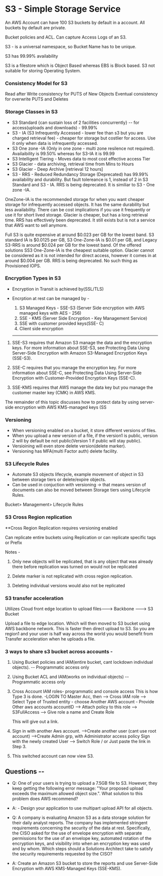 # S3 - Simple Storage Service


An AWS Account can have 100 S3 buckets by default in a account. All buckets by default are private.

Bucket policies and ACL. Can capture Access Logs of an S3.

S3 - is a universal namespace, so Bucket Name has to be unique.


S3 has 99.99%  availability

S3 is a filestore which is Object Based whereas EBS is Block based. S3 not suitable for storing Operating System.

### Consistency Model for S3 

Read after Write consistency for PUTS of New Objects
Eventual consistency for overwrite PUTS and Deletes

### Storage Classes in S3 

- S3 Standard {can sustain loss of 2 facilities concurrently} -- for access(uploads and downloads) - 99.99%
- S3 - IA (S3 Infrequently Accessed - lower fee than s3 but you are charged retrieval fee) - cheaper for storage but costlier for access. Use it only when data is infrequently accessed.
- S3 One zone -IA (Only in one zone - multi zone resilence not required). Availaibility is 99.50% whereas for S3-IA it is 99.99
- S3 Intelligent Tiering - Moves data to most cost effective access Tier
- S3 Glacier - data archiving, retrieval time from Mins to Hours
- S3 Glacier - Deep Archive [retrieval 12 hours]
- S3 - RRS - Reduced Redundancy Storage (Deprecated) has 99.99% availability and durability. But fault tolereance is 1, instead of 2 in S3       Standard and S3 - IA. RRS is being deprecated. It is similiar to S3 - One zone -IA.


OneZone-IA is the recommended storage for when you want cheaper storage for infrequently accessed objects. It has the same durability but less availability. There can be cost implications if you use it frequently or use it for short lived storage. Glacier is cheaper, but has a long retrieval time. RRS has effectively been deprecated. It still exists but is not a service that AWS want to sell anymore.

Full S3 is quite expensive at around $0.023 per GB for the lowest band. S3 standard IA is $0.0125 per GB, S3 One-Zone-IA is $0.01 per GB, and Legacy S3-RRS is around $0.024 per GB for the lowest band. Of the offered solutions SS3 One-Zone-IA is the cheapest suitable option. Glacier cannot be considered as it is not intended for direct access, however it comes in at around $0.004 per GB. RRS is being deprecated. No such thing as Provisioned IOPS.


### Encryption Types in S3
- Encryption in Transit is achieved by(SSL/TLS)
- Encrption at rest can be managed by -
   1. S3 Managed Keys - SSE-S3 (Server Side encryption with AWS managed keys with AES - 256)
   2. SSE - KMS (Server Side Encryption - Key Management Service)
   3. SSE with customer provided keys(SSE- C)
   4. Client side encryption
   
   ----
 1. SSE-S3 requires that Amazon S3 manage the data and the encryption keys. For more information about SSE-S3, see Protecting Data Using Server-Side Encryption with Amazon S3-Managed Encryption Keys (SSE-S3).

2. SSE-C requires that you manage the encryption key. For more information about SSE-C, see Protecting Data Using Server-Side Encryption with Customer-Provided Encryption Keys (SSE-C).

3. SSE-KMS requires that AWS manage the data key but you manage the customer master key (CMK) in AWS KMS.

The remainder of this topic discusses how to protect data by using server-side encryption with AWS KMS-managed keys (SS
   

### Versioning
- When versioning enabled on a bucket, it store different versions of files.
- When you upload a new version of a file, if the version1 is public, version 2 will by default be not public(Version 1 if public will stay public).
- Versioining will even store delete version(delete marker).
- Versioning has MFA(multi Factor auth) delete facility.


### S3 Lifecycle Rules

- Automate S3 objects lifecycle, example movement of object in S3 between storage tiers or delete/expire objects.
- Can be used in conjuction with versioning -> that means version of documents can also be moved between Storage tiers using Lifecycle Rules.

Bucket> Management> Lifecycle Rules

### S3 Cross Region replication

 **Cross Region Replication requires versioning enabled

Can replicate entire buckets using Replication or can replicate specific tags or Prefix


Notes - 
1. Only new objects will be replicated, that is any object that was already there before replication was turned on would not be replicated

2. Delete marker is not replicated with cross region replication.
3. Deleting individual versions would also not be replicated

### S3 transfer acceleration

Utilizes Cloud front edge location to upload files---> Backbone ---> S3 Bucket

Upload a file to edge location. Which will then moved to S3 bucket using AWS backbone network. This is faster then direct upload to S3.
So you are region1 and your user is half way across the world you would benefit from Transfer acceleration when he uploads a file.


### 3 ways to share s3  bucket across accounts -
1. Using Bucket policies and IAM(entire bucket, cant lockdown individual objects). -- Programmatic access only
2. Using Bucket ACL and IAM(works on individual objects) -- Programmatic access only

3. Cross Account IAM roles- programmatic and console access
This is how Type 3 is done.
    -LOGIN TO Master Acc, then 
    --> Cross IAM role --> Select Type of Trusted entity  - choose Another AWS account - Provide Other aws accounts accountID
    --> Attach policy to this role --> S3FullAccess --> Give role a name and Create Role 
    
    This will give out a link.
 4. Sign in with another Aws account. 
       -->Create another user (cant use root account)
       -->Create Admin grp, with Administrator access policy
   Sign with the newly created User
   --> Switch Role / or Just paste the link in Step 3.
 5. This switched account can now view S3.  

## Questions --

- Q: One of your users is trying to upload a 7.5GB file to S3. However, they keep getting the following error message: "Your proposed upload exceeds the maximum allowed object size.". What solution to this problem does AWS recommend?
- A: - Design your application to use multipart upload API for all objects.

- Q: A company is evaluating Amazon S3 as a data storage solution for their daily analyst reports. The company has implemented stringent requirements concerning the security of the data at rest. Specifically, the CISO asked for the use of envelope encryption with separate permissions for the use of an envelope key, automated rotation of the encryption keys, and visibility into when an encryption key was used and by whom.
Which steps should a Solutions Architect take to satisfy the security requirements requested by the CISO?
- A:  Create an Amazon S3 bucket to store the reports and use Server-Side Encryption with AWS KMS-Managed Keys (SSE-KMS).




